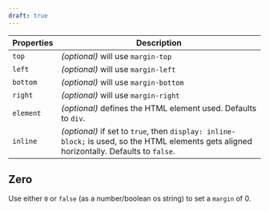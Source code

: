 ```yaml
---
draft: true
---
```


| Properties | Description                                                                                                                                |
| ---------- | ------------------------------------------------------------------------------------------------------------------------------------------ |
| `top`      | _(optional)_ will use `margin-top`                                                                                                         |
| `left`     | _(optional)_ will use `margin-left`                                                                                                        |
| `bottom`   | _(optional)_ will use `margin-bottom`                                                                                                      |
| `right`    | _(optional)_ will use `margin-right`                                                                                                       |
| `element`  | _(optional)_ defines the HTML element used. Defaults to `div`.                                                                             |
| `inline`   | _(optional)_ if set to `true`, then `display: inline-block;` is used, so the HTML elements gets aligned horizontally. Defaults to `false`. |

## Zero

Use either `0` or `false` (as a number/boolean os string) to set a `margin` of 0.
